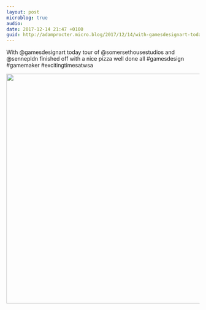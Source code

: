 ```yaml
---
layout: post
microblog: true
audio: 
date: 2017-12-14 21:47 +0100
guid: http://adamprocter.micro.blog/2017/12/14/with-gamesdesignart-today.html
---
```

With @gamesdesignart today tour of @somersethousestudios and @sennepldn finished off with a nice pizza well done all #gamesdesign #gamemaker #excitingtimesatwsa

<img src="http://discursive.adamprocter.co.uk/uploads/2017/b56a4f4e76.jpg" width="600" height="600" />
